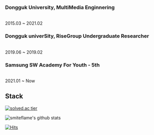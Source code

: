 ### Dongguk University, MultiMedia Enginnering
<br> 2015.03 ~ 2021.02<br>
### Dongguk univerSity, RiseGroup Undergraduate Researcher
<br> 2019.06 ~ 2019.02<br>
### Samsung SW Academy For Youth - 5th
<br> 2021.01 ~ Now<br>
## Stack

[![solved.ac tier](http://mazassumnida.wtf/api/generate_badge?boj=lukigreen)](https://solved.ac/lukigreen)


![smiteflame's github stats](https://github-readme-stats.vercel.app/api?username=smiteflame&show_icons=true)



[![Hits](https://hits.seeyoufarm.com/api/count/incr/badge.svg?url=https%3A%2F%2Fgithub.com%2Fsmiteflame&count_bg=%2379C83D&title_bg=%23555555&icon=&icon_color=%23E7E7E7&title=hits&edge_flat=false)](https://hits.seeyoufarm.com)
